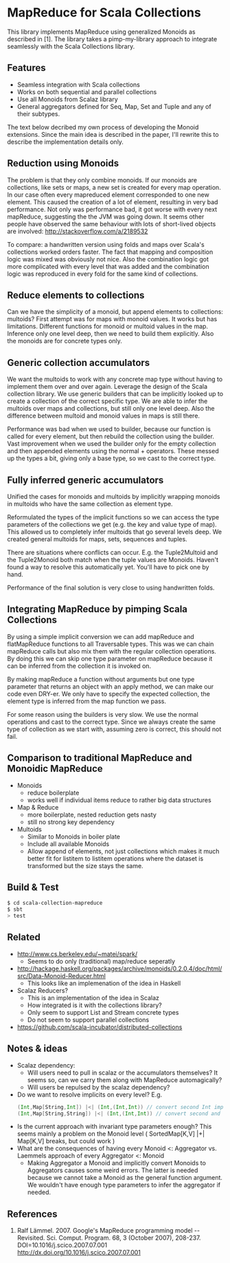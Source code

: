# MapReduce for Scala Collections

This library implements MapReduce using generalized Monoids as described
in [1]. The library takes a pimp-my-library approach to integrate
seamlessly with the Scala Collections library.

## Features

 * Seamless integration with Scala collections
 * Works on both sequential and parallel collections
 * Use all Monoids from Scalaz library
 * General aggregators defined for Seq, Map, Set and Tuple
   and any of their subtypes.

The text below decribed my own process of developing the Monoid
extensions. Since the main idea is described in the paper, I'll rewrite
this to describe the implementation details only.

## Reduction using Monoids

The problem is that they only combine monoids. If our monoids are
collections, like sets or maps, a new set is created for every map
operation. In our case often every mapreduced element corresponded to one
new element. This caused the creation of a lot of element, resulting in
very bad performance. Not only was performance bad, it got worse with
every next mapReduce, suggesting the the JVM was going down. It seems
other people have observed the same behaviour with lots of short-lived
objects are involved: http://stackoverflow.com/a/2189532

To compare: a handwritten version using folds and maps over Scala's
collections worked orders faster. The fact that mapping and composition
logic was mixed was obviously not nice. Also the combination logic got
more complicated with every level that was added and the combination
logic was reproduced in every fold for the same kind of collections.

## Reduce elements to collections

Can we have the simplicity of a monoid, but append elements to
collections: multoids? First attempt was for maps with monoid values. It
works but has limitations. Different functions for monoid or multoid
values in the map. Inference only one level deep, then we need to build
them explicitly. Also the monoids are for concrete types only.

## Generic collection accumulators

We want the multoids to work with any concrete map type without having
to implement them over and over again. Leverage the design of the Scala
collection library. We use generic builders that can be implicitly looked
up to create a collection of the correct specific type. We are able to
infer the multoids over maps and collections, but still only one level
deep. Also the difference between multoid and monoid values in maps is
still there.

Performance was bad when we used to builder, because our function is
called for every element, but then rebuild the collection using the
builder. Vast improvement when we used the builder only for the empty
collection and then appended elements using the normal + operators. These
messed up the types a bit, giving only a base type, so we cast to the
correct type.

## Fully inferred generic accumulators

Unified the cases for monoids and multoids by implicitly wrapping monoids
in multoids who have the same collection as element type.

Reformulated the types of the implicit functions so we can access the
type parameters of the collections we get (e.g. the key and value type of
map). This allowed us to completely infer multoids that go several levels
deep. We created general multoids for maps, sets, sequences and tuples.

There are situations where conflicts can occur. E.g. the Tuple2Multoid and
the Tuple2Monoid both match when the tuple values are Monoids. Haven't found
a way to resolve this automatically yet. You'll have to pick one by hand. 

Performance of the final solution is very close to using handwritten folds.

## Integrating MapReduce by pimping Scala Collections

By using a simple implicit conversion we can add mapReduce and
flatMapReduce functions to all Traversable types. This was we can
chain mapReduce calls but also mix them with the regular collection
operations. By doing this we can skip one type parameter on mapReduce
because it can be inferred from the collection it is invoked on.

By making mapReduce a function without arguments but one type parameter
that returns an object with an apply method, we can make our code even
DRY-er.  We only have to specify the expected collection, the element
type is inferred from the map function we pass.

For some reason using the builders is very slow. We use the normal
operations and cast to the correct type. Since we always create the
same type of collection as we start with, assuming zero is correct,
this should not fail.

## Comparison to traditional MapReduce and Monoidic MapReduce

 * Monoids
   - reduce boilerplate
   - works well if individual items reduce to rather big data structures
 * Map & Reduce
   - more boilerplate, nested reduction gets nasty
   - still no strong key dependency
 * Multoids
   - Similar to Monoids in boiler plate
   - Include all available Monoids
   - Allow append of elements, not just collections which makes it much
     better fit for listitem to listitem operations where the dataset is
     transformed but the size stays the same.
   
## Build & Test

```sh
$ cd scala-collection-mapreduce
$ sbt
> test
```

## Related

 * http://www.cs.berkeley.edu/~matei/spark/
   - Seems to do only (traditional) map/reduce seperatly
 * http://hackage.haskell.org/packages/archive/monoids/0.2.0.4/doc/html/src/Data-Monoid-Reducer.html
   - This looks like an implemenation of the idea in Haskell
 * Scalaz Reducers?
   - This is an implementation of the idea in Scalaz
   - How integrated is it with the collections library?
   - Only seem to support List and Stream concrete types
   - Do not seem to support parallel collections
 * https://github.com/scala-incubator/distributed-collections

## Notes & ideas

 * Scalaz dependency:
   - Will users need to pull in scalaz or the accumulators themselves?
     It seems so, can we carry them along with MapReduce automagically?
   - Will users be repulsed by the scalaz dependency?
 * Do we want to resolve implicits on every level? E.g.
   ```scala
   (Int,Map[String,Int]) |<| (Int,(Int,Int)) // convert second Int implicitly to String
   (Int,Map[String,String]) |<| (Int,(Int,Int)) // convert second and third Int implicitly to String
   ```
 * Is the current approach with invariant type parameters enough?
   This seems mainly a problem on the Monoid level ( SortedMap[K,V] |+| Map[K,V] breaks, but could work )
 * What are the consequences of having every Monoid <: Aggregator
   vs. Laemmels approach of every Aggregator <: Monoid
   - Making Aggregator a Monoid and implicitly convert Monoids to
     Aggregators causes some weird errors. The latter is needed because
     we cannot take a Monoid as the general function argument. We wouldn't
     have enough type parameters to infer the aggregator if needed.

## References

 1. Ralf Lämmel. 2007. Google's MapReduce programming model -- Revisited. Sci. Comput. Program. 68, 3 (October 2007), 208-237. DOI=10.1016/j.scico.2007.07.001 http://dx.doi.org/10.1016/j.scico.2007.07.001
